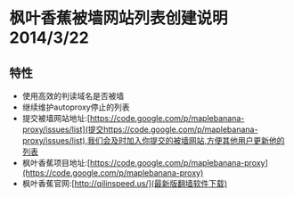
# 枫叶香蕉被墙网站列表创建说明 2014/3/22 #


##  特性 ##

-  使用高效的判读域名是否被墙
-  继续维护autoproxy停止的列表
-  提交被墙网站地址:[https://code.google.com/p/maplebanana-proxy/issues/list](提交https://code.google.com/p/maplebanana-proxy/issues/list),我们会及时加入你提交的被墙网站,方便其他用户更新他的列表
-  枫叶香蕉项目地址:[https://code.google.com/p/maplebanana-proxy](https://code.google.com/p/maplebanana-proxy)
-  枫叶香蕉官网:[http://qilinspeed.us/](最新版翻墙软件下载)

